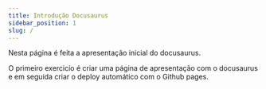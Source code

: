 ```yaml
---
title: Introdução Docusaurus
sidebar_position: 1
slug: /
---
```


Nesta página é feita a apresentação inicial do docusaurus. 

O primeiro exercicío é criar uma página de apresentação com o docusaurus e em seguida criar o deploy automático com o Github pages.